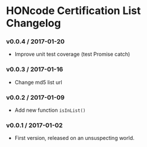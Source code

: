 HONcode Certification List Changelog
====================================

### v0.0.4 / 2017-01-20

  - Improve unit test coverage (test Promise catch)

### v0.0.3 / 2017-01-16

  - Change md5 list url

### v0.0.2 / 2017-01-09

  - Add new function `isInList()`

### v0.0.1 / 2017-01-02

  - First version, released on an unsuspecting world.
